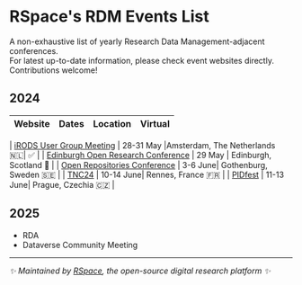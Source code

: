 # RSpace's RDM Events List

A non-exhaustive list of yearly Research Data Management-adjacent conferences. \
For latest up-to-date information, please check event websites directly. \
Contributions welcome!

## 2024
| Website       | Dates    | Location | Virtual |
|--------------:|-----------:|------------:|:---:|

| [iRODS User Group Meeting](https://irods.org/ugm2024/) | 28-31 May |Amsterdam, The Netherlands 🇳🇱| ✅ |
| [Edinburgh Open Research Conference](https://www.ed.ac.uk/information-services/research-support/open-research/edinburgh-open-research-conference) | 29 May | Edinburgh, Scotland 🏴󠁧󠁢󠁳󠁣󠁴󠁿 |
| [Open Repositories Conference](https://or2024.openrepositories.org/) | 3-6 June| Gothenburg, Sweden 🇸🇪 |
| [TNC24](https://tnc24.geant.org/) | 10-14 June| Rennes, France 🇫🇷 |
| [PIDfest](https://www.pidfest.org/) | 11-13 June| Prague, Czechia 🇨🇿 |

## 2025
* RDA
* Dataverse Community Meeting

---
_✨ Maintained by [RSpace](https://www.researchspace.com/), the open-source digital research platform ✨_
